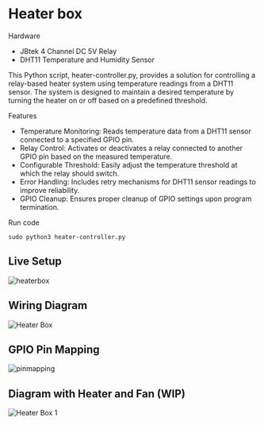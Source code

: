 # Heater box

Hardware
* JBtek 4 Channel DC 5V Relay
* DHT11 Temperature and Humidity Sensor

This Python script, heater-controller.py, provides a solution for controlling a relay-based heater system using temperature readings from a DHT11 sensor. The system is designed to maintain a desired temperature by turning the heater on or off based on a predefined threshold.

Features
* Temperature Monitoring: Reads temperature data from a DHT11 sensor connected to a specified GPIO pin.
* Relay Control: Activates or deactivates a relay connected to another GPIO pin based on the measured temperature.
* Configurable Threshold: Easily adjust the temperature threshold at which the relay should switch.
* Error Handling: Includes retry mechanisms for DHT11 sensor readings to improve reliability.
* GPIO Cleanup: Ensures proper cleanup of GPIO settings upon program termination.

Run code
```
sudo python3 heater-controller.py
```

## Live Setup
![heaterbox](https://github.com/user-attachments/assets/2a5f0ab4-2abe-415a-aa5d-fd371371f66a)

## Wiring Diagram
![Heater Box](https://github.com/user-attachments/assets/a6543edc-1d04-49fb-80e9-72d3af53d4b4)

## GPIO Pin Mapping
![pinmapping](https://github.com/user-attachments/assets/fb4ac874-0601-4152-af74-935b5f818737)

## Diagram with Heater and Fan (WIP)
![Heater Box 1](https://github.com/user-attachments/assets/bf8721df-f7bb-4a8c-957d-b7e598095206)

